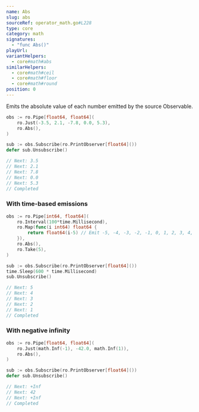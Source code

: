 ```yaml
---
name: Abs
slug: abs
sourceRef: operator_math.go#L228
type: core
category: math
signatures:
  - "func Abs()"
playUrl:
variantHelpers:
  - core#math#abs
similarHelpers:
  - core#math#ceil
  - core#math#floor
  - core#math#round
position: 0
---
```


Emits the absolute value of each number emitted by the source Observable.

```go
obs := ro.Pipe[float64, float64](
    ro.Just(-3.5, 2.1, -7.8, 0.0, 5.3),
    ro.Abs(),
)

sub := obs.Subscribe(ro.PrintObserver[float64]())
defer sub.Unsubscribe()

// Next: 3.5
// Next: 2.1
// Next: 7.8
// Next: 0.0
// Next: 5.3
// Completed
```

### With time-based emissions

```go
obs := ro.Pipe[int64, float64](
    ro.Interval(100*time.Millisecond),
    ro.Map(func(i int64) float64 {
        return float64(i-5) // Emit -5, -4, -3, -2, -1, 0, 1, 2, 3, 4, 5...
    }),
    ro.Abs(),
    ro.Take(5),
)

sub := obs.Subscribe(ro.PrintObserver[float64]())
time.Sleep(600 * time.Millisecond)
sub.Unsubscribe()

// Next: 5
// Next: 4
// Next: 3
// Next: 2
// Next: 1
// Completed
```

### With negative infinity

```go
obs := ro.Pipe[float64, float64](
    ro.Just(math.Inf(-1), -42.0, math.Inf(1)),
    ro.Abs(),
)

sub := obs.Subscribe(ro.PrintObserver[float64]())
defer sub.Unsubscribe()

// Next: +Inf
// Next: 42
// Next: +Inf
// Completed
```
